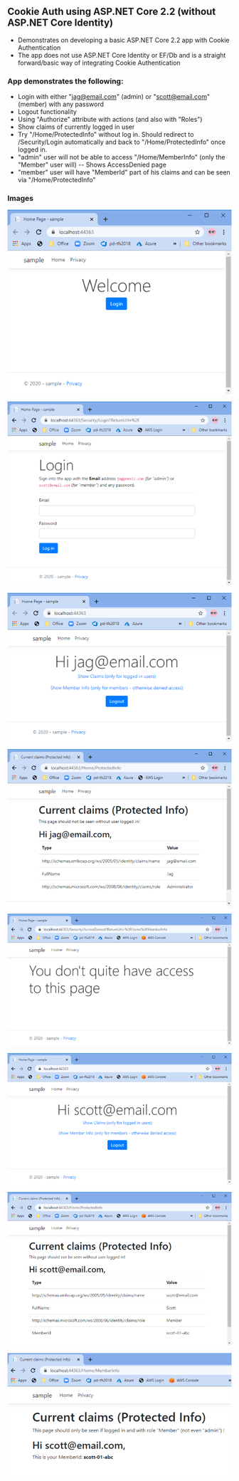 ## Cookie Auth using ASP.NET Core 2.2 (without ASP.NET Core Identity)

 - Demonstrates on developing a basic ASP.NET Core 2.2 app with Cookie Authentication
 - The app does not use ASP.NET Core Identity or EF/Db and is a straight forward/basic way of integrating Cookie Authentication
 
 

### App demonstrates the following:
- Login with either "jag@email.com" (admin) or "scott@email.com" (member) with any password
- Logout functionality
- Using "Authorize" attribute with actions (and also with "Roles")
- Show claims of currently logged in user
- Try "/Home/ProtectedInfo" without log in.  Should redirect to /Security/Login automatically and back to "/Home/ProtectedInfo" once logged in.
- "admin" user will not be able to access "/Home/MemberInfo" (only the "Member" user will)
-- Shows AccessDenied page
- "member" user will have "MemberId" part of his claims and can be seen via "/Home/ProtectedInfo"
 
### Images

![01.png](images/01.png?raw=true "01.png")

![02.png](images/02.png?raw=true "02.png")

![03.png](images/03.png?raw=true "03.png")

![04.png](images/04.png?raw=true "04.png")

![05.png](images/05.png?raw=true "05.png")

![06.png](images/06.png?raw=true "06.png")

![07.png](images/07.png?raw=true "07.png")

![08.png](images/08.png?raw=true "08.png")

